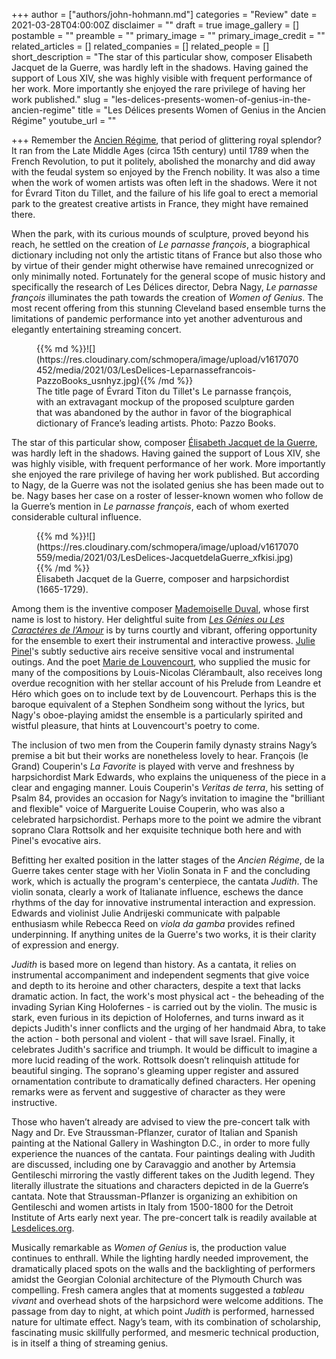 +++
author = ["authors/john-hohmann.md"]
categories = "Review"
date = 2021-03-28T04:00:00Z
disclaimer = ""
draft = true
image_gallery = []
postamble = ""
preamble = ""
primary_image = ""
primary_image_credit = ""
related_articles = []
related_companies = []
related_people = []
short_description = "The star of this particular show, composer Elisabeth Jacquet de la Guerre, was hardly left in the shadows. Having gained the support of Lous XIV, she was highly visible with frequent performance of her work. More importantly she enjoyed the rare privilege of having her work published."
slug = "les-delices-presents-women-of-genius-in-the-ancien-regime"
title = "Les Délices presents Women of Genius in the Ancien Régime"
youtube_url = ""

+++
Remember the [Ancien Régime](https://en.wikipedia.org/wiki/Ancien_R%C3%A9gime), that period of glittering royal splendor? It ran from the Late Middle Ages (circa 15th century) until 1789 when the French Revolution, to put it politely, abolished the monarchy and did away with the feudal system so enjoyed by the French nobility. It was also a time when the work of women artists was often left in the shadows. Were it not for Évrard Titon du Tillet, and the failure of his life goal to erect a memorial park to the greatest creative artists in France, they might have remained there.

When the park, with its curious mounds of sculpture, proved beyond his reach, he settled on the creation of _Le parnasse françois_, a biographical dictionary including not only the artistic titans of France but also those who by virtue of their gender might otherwise have remained unrecognized or only minimally noted. Fortunately for the general scope of music history and specifically the research of Les Délices director, Debra Nagy, _Le parnasse françois_ illuminates the path towards the creation of _Women of Genius_. The most recent offering from this stunning Cleveland based ensemble turns the limitations of pandemic performance into yet another adventurous and elegantly entertaining streaming concert.

<figure data-type="image">{{% md %}}![](https://res.cloudinary.com/schmopera/image/upload/v1617070452/media/2021/03/LesDelices-Leparnassefrancois-PazzoBooks_usnhyz.jpg){{% /md %}}

<figcaption>The title page of Évrard Titon du Tillet's Le parnasse françois, with an extravagant mockup of the proposed sculpture garden that was abandoned by the author in favor of the biographical dictionary of France’s leading artists. Photo: Pazzo Books.</figcaption>  
</figure>

The star of this particular show, composer [Élisabeth Jacquet de la Guerre](https://en.wikipedia.org/wiki/%C3%89lisabeth_Jacquet_de_La_Guerre), was hardly left in the shadows. Having gained the support of Lous XIV, she was highly visible, with frequent performance of her work. More importantly she enjoyed the rare privilege of having her work published. But according to Nagy, de la Guerre was not the isolated genius she has been made out to be. Nagy bases her case on a roster of lesser-known women who follow de la Guerre’s mention in _Le parnasse françois_, each of whom exerted considerable cultural influence.

<figure data-type="image">{{% md %}}![](https://res.cloudinary.com/schmopera/image/upload/v1617070559/media/2021/03/LesDelices-JacquetdelaGuerre_xfkisi.jpg){{% /md %}}

<figcaption>Élisabeth Jacquet de la Guerre, composer  and harpsichordist (1665-1729).</figcaption>  
</figure>

Among them is the inventive composer [Mademoiselle Duval](https://en.wikipedia.org/wiki/Mlle_Duval), whose first name is lost to history. Her delightful suite from [_Les Génies ou Les Caractéres de l’Amour_](https://imslp.org/wiki/Les_G%C3%A9nies_ou_Les_Caract%C3%A8res_de_l'amour_(Duval%2C_Mademoiselle)) is by turns courtly and vibrant, offering opportunity for the ensemble to exert their instrumental and interactive prowess. [Julie Pinel](https://en.wikipedia.org/wiki/Julie_Pinel)'s subtly seductive airs receive sensitive vocal and instrumental outings. And the poet [Marie de Louvencourt](https://fr.wikipedia.org/wiki/Marie_de_Louvencourt), who supplied the music for many of the compositions by Louis-Nicolas Clérambault, also receives long overdue recognition with her stellar account of his Prelude from Leandre et Héro which goes on to include text by de Louvencourt. Perhaps this is the baroque equivalent of a Stephen Sondheim song without the lyrics, but Nagy's oboe-playing amidst the ensemble is a particularly spirited and wistful pleasure, that hints at Louvencourt's poetry to come.

The inclusion of two men from the Couperin family dynasty strains Nagy’s premise a bit but their works are nonetheless lovely to hear. François (le Grand) Couperin's _La Favorite_ is played with verve and freshness by harpsichordist Mark Edwards, who explains the uniqueness of the piece in a clear and engaging manner. Louis Couperin's _Veritas de terra_, his setting of Psalm 84, provides an occasion for Nagy’s invitation to imagine the "brilliant and flexible" voice of Marguerite Louise Couperin, who was also a celebrated harpsichordist. Perhaps more to the point we admire the vibrant soprano Clara Rottsolk and her exquisite technique both here and with Pinel's evocative airs.

Befitting her exalted position in the latter stages of the _Ancien Régime_, de la Guerre takes center stage with her Violin Sonata in F and the concluding work, which is actually the program's centerpiece, the cantata _Judith_. The violin sonata, clearly a work of Italianate influence, eschews the dance rhythms of the day for innovative instrumental interaction and expression. Edwards and violinist Julie Andrijeski communicate with palpable enthusiasm while Rebecca Reed on _viola da gamba_ provides refined underpinning. If anything unites de la Guerre's two works, it is their clarity of expression and energy.

_Judith_ is based more on legend than history. As a cantata, it relies on instrumental accompaniment and independent segments that give voice and depth to its heroine and other characters, despite a text that lacks dramatic action. In fact, the work's most physical act - the beheading of the invading Syrian King Holofernes - is carried out by the violin. The music is stark, even furious in its depiction of Holofernes, and turns inward as it depicts Judith's inner conflicts and the urging of her handmaid Abra, to take the action - both personal and violent - that will save Israel. Finally, it celebrates Judith's sacrifice and triumph. It would be difficult to imagine a more lucid reading of the work. Rottsolk doesn’t relinquish attitude for beautiful singing. The soprano's gleaming upper register and assured ornamentation contribute to dramatically defined characters. Her opening remarks were as fervent and suggestive of character as they were instructive.

Those who haven’t already are advised to view the pre-concert talk with Nagy and Dr. Eve Straussman-Pflanzer, curator of Italian and Spanish painting at the National Gallery in Washington D.C., in order to more fully experience the nuances of the cantata. Four paintings dealing with Judith are discussed, including one by Caravaggio and another by Artemsia Gentileschi mirroring the vastly different takes on the Judith legend. They literally illustrate the situations and characters depicted in de la Guerre’s cantata. Note that Straussman-Pflanzer is organizing an exhibition on Gentileschi and women artists in Italy from 1500-1800 for the Detroit Institute of Arts early next year. The pre-concert talk is readily available at [Lesdelices.org](https://www.lesdelices.org/watch-now/).

Musically remarkable as _Women of Genius_ is, the production value continues to enthrall. While the lighting hardly needed improvement, the dramatically placed spots on the walls and the backlighting of performers amidst the Georgian Colonial architecture of the Plymouth Church was compelling. Fresh camera angles that at moments suggested a _tableau vivant_ and overhead shots of the harpsichord were welcome additions. The passage from day to night, at which point _Judith_ is performed, harnessed nature for ultimate effect. Nagy’s team, with its combination of scholarship, fascinating music skillfully performed, and mesmeric technical production, is in itself a thing of streaming genius.